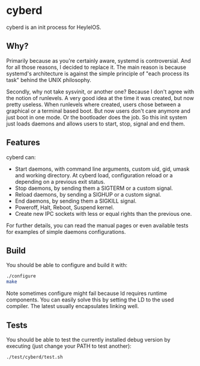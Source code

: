 # cyberd

cyberd is an init process for HeylelOS.

## Why?

Primarily because as you're certainly aware, systemd is controversial. And for all those reasons,
I decided to replace it. The main reason is because systemd's architecture is against the simple
principle of "each process its task" behind the UNIX philosophy.

Secondly, why not take sysvinit, or another one? Because I don't agree with the notion of runlevels.
A very good idea at the time it was created, but now pretty useless. When runlevels where created,
users chose between a graphical or a terminal based boot.
But now users don't care anymore and just boot in one mode. Or the bootloader does the job.
So this init system just loads daemons and allows users to start, stop, signal and end them.

## Features

cyberd can:
- Start daemons, with command line arguments, custom uid, gid, umask and working directory. At cyberd load, configuration reload or a depending on a previous exit status.
- Stop daemons, by sending them a SIGTERM or a custom signal.
- Reload daemons, by sending a SIGHUP or a custom signal.
- End daemons, by sending them a SIGKILL signal.
- Poweroff, Halt, Reboot, Suspend kernel.
- Create new IPC sockets with less or equal rights than the previous one.

For further details, you can read the manual pages or even available tests for examples of simple daemons configurations.

## Build

You should be able to configure and build it with:

```sh
./configure
make
```

Note sometimes configure might fail because ld requires runtime components.
You can easily solve this by setting the LD to the used compiler.
The latest usually encapsulates linking well.

## Tests

You should be able to test the currently installed debug version by executing (just change your PATH to test another):

	./test/cyberd/test.sh

